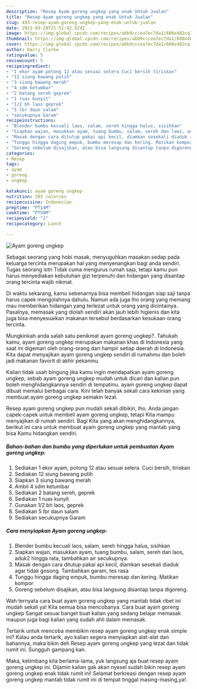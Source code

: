 ```yaml
---
description: "Resep Ayam goreng ungkep yang enak Untuk Jualan"
title: "Resep Ayam goreng ungkep yang enak Untuk Jualan"
slug: 493-resep-ayam-goreng-ungkep-yang-enak-untuk-jualan
date: 2021-03-20T21:51:42.524Z
image: https://img-global.cpcdn.com/recipes/abb9cccea7ec7da1/680x482cq70/ayam-goreng-ungkep-foto-resep-utama.jpg
thumbnail: https://img-global.cpcdn.com/recipes/abb9cccea7ec7da1/680x482cq70/ayam-goreng-ungkep-foto-resep-utama.jpg
cover: https://img-global.cpcdn.com/recipes/abb9cccea7ec7da1/680x482cq70/ayam-goreng-ungkep-foto-resep-utama.jpg
author: Harry Clarke
ratingvalue: 5
reviewcount: 5
recipeingredient:
- "1 ekor ayam potong 12 atau sesuai selera Cuci bersih tiriskan"
- "12 siung bawang putih"
- "3 siung bawang merah"
- "4 sdm ketumbar"
- "2 batang sereh geprek"
- "1 ruas kunyit"
- "1/2 bh laos geprek"
- "5 lbr daun salam"
- "secukupnya Garam"
recipeinstructions:
- "Blender bumbu kecuali laos, salam, sereh hingga halus, sisihkan"
- "Siapkan wajan, masukkan ayam, tuang bumbu, salam, sereh dan laos, aduk2 hingga rata, tambahkan air secukupnya."
- "Masak dengan cara ditutup pakai api kecil, diamkan sesekali diaduk agar tidak gosong. Tambahkan garam, tes rasa"
- "Tunggu hingga daging empuk, bumbu meresap dan kering. Matikan kompor"
- "Goreng sebelum disajikan, atau bisa langsung disantap tanpa digoreng."
categories:
- Resep
tags:
- ayam
- goreng
- ungkep

katakunci: ayam goreng ungkep 
nutrition: 203 calories
recipecuisine: Indonesian
preptime: "PT14M"
cooktime: "PT50M"
recipeyield: "2"
recipecategory: Lunch

---
```



![Ayam goreng ungkep](https://img-global.cpcdn.com/recipes/abb9cccea7ec7da1/680x482cq70/ayam-goreng-ungkep-foto-resep-utama.jpg)

Sebagai seorang yang hobi masak, menyuguhkan masakan sedap pada keluarga tercinta merupakan hal yang menyenangkan bagi anda sendiri. Tugas seorang istri Tidak cuma mengurus rumah saja, tetapi kamu pun harus menyediakan kebutuhan gizi terpenuhi dan hidangan yang disantap orang tercinta wajib nikmat.

Di waktu  sekarang, kamu sebenarnya bisa membeli hidangan siap saji tanpa harus capek mengolahnya dahulu. Namun ada juga lho orang yang memang mau memberikan hidangan yang terlezat untuk orang yang dicintainya. Pasalnya, memasak yang diolah sendiri akan jauh lebih higienis dan kita juga bisa menyesuaikan makanan tersebut berdasarkan kesukaan orang tercinta. 



Mungkinkah anda salah satu penikmat ayam goreng ungkep?. Tahukah kamu, ayam goreng ungkep merupakan makanan khas di Indonesia yang saat ini digemari oleh orang-orang dari hampir setiap daerah di Indonesia. Kita dapat menyajikan ayam goreng ungkep sendiri di rumahmu dan boleh jadi makanan favorit di akhir pekanmu.

Kalian tidak usah bingung jika kamu ingin mendapatkan ayam goreng ungkep, sebab ayam goreng ungkep mudah untuk dicari dan kalian pun boleh menghidangkannya sendiri di tempatmu. ayam goreng ungkep dapat dibuat memalui berbagai cara. Kini telah banyak sekali cara kekinian yang membuat ayam goreng ungkep semakin lezat.

Resep ayam goreng ungkep pun mudah sekali dibikin, lho. Anda jangan capek-capek untuk membeli ayam goreng ungkep, tetapi Kita mampu menyajikan di rumah sendiri. Bagi Kita yang akan menghidangkannya, berikut ini cara untuk membuat ayam goreng ungkep yang mantab yang bisa Kamu hidangkan sendiri.

<!--inarticleads1-->

##### Bahan-bahan dan bumbu yang diperlukan untuk pembuatan Ayam goreng ungkep:

1. Sediakan 1 ekor ayam, potong 12 atau sesuai selera. Cuci bersih, tiriskan
1. Sediakan 12 siung bawang putih
1. Siapkan 3 siung bawang merah
1. Ambil 4 sdm ketumbar
1. Sediakan 2 batang sereh, geprek
1. Sediakan 1 ruas kunyit
1. Gunakan 1/2 bh laos, geprek
1. Sediakan 5 lbr daun salam
1. Sediakan secukupnya Garam




<!--inarticleads2-->

##### Cara menyiapkan Ayam goreng ungkep:

1. Blender bumbu kecuali laos, salam, sereh hingga halus, sisihkan
1. Siapkan wajan, masukkan ayam, tuang bumbu, salam, sereh dan laos, aduk2 hingga rata, tambahkan air secukupnya.
1. Masak dengan cara ditutup pakai api kecil, diamkan sesekali diaduk agar tidak gosong. Tambahkan garam, tes rasa
1. Tunggu hingga daging empuk, bumbu meresap dan kering. Matikan kompor
1. Goreng sebelum disajikan, atau bisa langsung disantap tanpa digoreng.




Wah ternyata cara buat ayam goreng ungkep yang mantab tidak ribet ini mudah sekali ya! Kita semua bisa mencobanya. Cara buat ayam goreng ungkep Sangat sesuai banget buat kalian yang sedang belajar memasak maupun juga bagi kalian yang sudah ahli dalam memasak.

Tertarik untuk mencoba membikin resep ayam goreng ungkep enak simple ini? Kalau anda tertarik, ayo kalian segera menyiapkan alat-alat dan bahannya, maka bikin deh Resep ayam goreng ungkep yang lezat dan tidak rumit ini. Sungguh gampang kan. 

Maka, ketimbang kita berlama-lama, yuk langsung aja buat resep ayam goreng ungkep ini. Dijamin kalian gak akan nyesel sudah bikin resep ayam goreng ungkep enak tidak rumit ini! Selamat berkreasi dengan resep ayam goreng ungkep mantab tidak rumit ini di tempat tinggal masing-masing,ya!.

